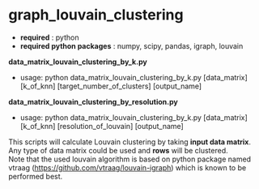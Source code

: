 # graph_louvain_clustering
* **required** : python
* **required python packages** : numpy, scipy, pandas, igraph, louvain

**data_matrix_louvain_clustering_by_k.py**
* usage: python data_matrix_louvain_clustering_by_k.py [data_matrix] [k_of_knn] [target_number_of_clusters] [output_name]

**data_matrix_louvain_clustering_by_resolution.py**
* usage: python data_matrix_louvain_clustering_by_k.py [data_matrix] [k_of_knn] [resolution_of_louvain] [output_name]

This scripts will calculate Louvain clustering by taking **input data matrix**. Any type of data matrix could be used and **rows** will be clustered. <br>
Note that the used louvain algorithm is based on python package named vtraag (https://github.com/vtraag/louvain-igraph) which is known to be performed best. <br>
